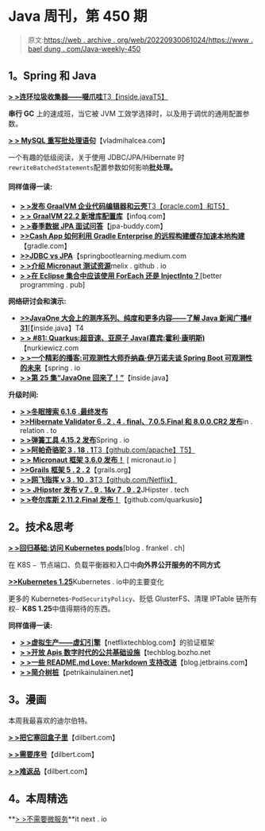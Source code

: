 # Java 周刊，第 450 期

> 原文:[https://web . archive . org/web/20220930061024/https://www . bael dung . com/Java-weekly-450](https://web.archive.org/web/20220930061024/https://www.baeldung.com/java-weekly-450)

## **1。Spring 和 Java**

[**> >连环垃圾收集器——啜爪哇**T3【inside.javaT5】](https://web.archive.org/web/20220812105641/https://inside.java/2022/08/08/sip063/)

**串行 GC** 上的速成班，当它被 JVM 工效学选择时，以及用于调优的通用配置参数。

[**> > MySQL 重写批处理语句**](https://web.archive.org/web/20220812105641/https://vladmihalcea.com/mysql-rewritebatchedstatements/)【vladmihalcea.com】

一个有趣的低级阅读，关于使用 JDBC/JPA/Hibernate 时`rewriteBatchedStatements`配置参数如何影响**批处理。**

#### **同样值得一读:**

*   [**> >发布 GraalVM 企业代码编辑器和云壳**T3【oracle.com】和T5】](https://web.archive.org/web/20220812105641/https://blogs.oracle.com/java/post/announcement-of-graalvm-enterprise-in-oracle-cloud-infrastructure-code-editor-and-cloud-shell)
*   [**> > GraalVM 22.2 新增库配置库**](https://web.archive.org/web/20220812105641/https://www.infoq.com/news/2022/08/graalvm-22-2/)【infoq.com】
*   [**> >春季数据 JPA 面试问答**](https://web.archive.org/web/20220812105641/https://www.jpa-buddy.com/blog/spring-data-jpa-interview-questions-and-answers/)【jpa-buddy.com】
*   [**>>Cash App 如何利用 Gradle Enterprise 的远程构建缓存加速本地构建**](https://web.archive.org/web/20220812105641/https://gradle.com/blog/how-cash-app-speeds-up-local-builds-with-gradle-enterprises-remote-build-cache/)【gradle.com】
*   [**>>JDBC vs JPA**](https://web.archive.org/web/20220812105641/https://springbootlearning.medium.com/jdbc-vs-jpa-623fe8258e8)【springbootlearning.medium.com
*   [**> >介绍 Micronaut 测试资源**](https://web.archive.org/web/20220812105641/https://melix.github.io/blog//2022/08/micronaut-test-resources.html)melix . github . io
*   [**> >在 Eclipse 集合中应该使用 ForEach 还是 InjectInto？**](https://web.archive.org/web/20220812105641/https://betterprogramming.pub/should-you-use-foreach-or-injectinto-in-eclipse-collections-5f7f791022e2)[better programming . pub]

**网络研讨会和演示:**

*   [**>>JavaOne 大会上的测序系列、纯度和更多内容——了解 Java 新闻广播# 31**](https://web.archive.org/web/20220812105641/https://inside.java/2022/08/11/insidejava-newscast-031/)[【inside.java】T4
*   [**> > #81: Quarkus:超音速、亚原子 Java(嘉宾:霍利·康明斯)**](https://web.archive.org/web/20220812105641/https://nurkiewicz.com/81)【nurkiewicz.com
*   [**> >一个精彩的播客:可观测性大师乔纳森·伊万诺夫谈 Spring Boot 可观测性的未来**](https://web.archive.org/web/20220812105641/https://spring.io/blog/2022/08/04/a-bootiful-podcast-observability-guru-jonatan-ivanov-on-the-future-of-observability-in-spring-boot)【spring . io
*   [**> >第 25 集“JavaOne 回来了！”**](https://web.archive.org/web/20220812105641/https://inside.java/2022/08/03/podcast-025/)【inside.java】

**升级时间:**

*   [**> >冬眠搜索 6.1.6 .最终发布**](https://web.archive.org/web/20220812105641/https://in.relation.to/2022/08/04/hibernate-search-6-1-6-Final/)
*   [**>>Hibernate Validator 6 . 2 . 4 . final、7.0.5.Final 和 8.0.0.CR2 发布**](https://web.archive.org/web/20220812105641/https://in.relation.to/2022/08/04/hibernate-validator-705-624-final-800-cr2-released/)in . relation . to
*   [**> >弹簧工具 4.15.2 发布**](https://web.archive.org/web/20220812105641/https://spring.io/blog/2022/08/04/spring-tools-4-15-2-released)Spring . io
*   [**> >阿帕奇骆驼 3 . 18 . 1**T3【github.com/apache】T5】](https://web.archive.org/web/20220812105641/https://github.com/apache/camel/releases/tag/camel-3.18.1)
*   [**> > Micronaut 框架 3.6.0 发布！**](https://web.archive.org/web/20220812105641/https://micronaut.io/2022/08/04/micronaut-framework-3-6-0-released/) [ micronaut.io ]
*   [**>>Grails 框架 5 . 2 . 2**](https://web.archive.org/web/20220812105641/https://docs.grails.org/5.2.2/guide/index.html)【grails.org】
*   [**> >网飞指挥 v 3 . 10 . 3**T3【github.com/Netflix】](https://web.archive.org/web/20220812105641/https://github.com/Netflix/conductor/releases/tag/v3.10.3)
*   [**> > JHipster 发布 v 7 . 9 . 1&v 7 . 9 . 2**](https://web.archive.org/web/20220812105641/https://www.jhipster.tech/2022/07/31/jhipster-release-7.9.2.html)JHipster . tech
*   [**> >夸尔库斯 2.11.2.Final 发布！**](https://web.archive.org/web/20220812105641/https://github.com/quarkusio/quarkus/releases/tag/2.11.2.Final)【github.com/quarkusio】

## **2。技术&思考**

[**> >回归基础:访问 Kubernetes pods**](https://web.archive.org/web/20220812105641/https://blog.frankel.ch/basics-access-kubernetes-pods/)[blog . frankel . ch]

在 K8S `– `节点端口、负载平衡器和入口中**向外界公开服务的不同方式**

[**>>Kubernetes 1.25**](https://web.archive.org/web/20220812105641/https://kubernetes.io/blog/2022/08/04/upcoming-changes-in-kubernetes-1-25/)Kubernetes . io中的主要变化

更多的 Kubernetes-`PodSecurityPolicy`、贬低 GlusterFS、清理 IPTable 链所有权`– `**K8S 1.25**中值得期待的东西。

**同样值得一读:**

*   [**> >虚拟生产——虚幻引擎**](https://web.archive.org/web/20220812105641/https://netflixtechblog.com/virtual-production-a-validation-framework-for-unreal-engine-aab780b2f8c8)【netflixtechblog.com】的验证框架
*   [**> >开放 Apis 数字时代的公共基础设施**](https://web.archive.org/web/20220812105641/https://techblog.bozho.net/open-apis-public-infrastructure-in-the-digital-age/)【techblog.bozho.net
*   [**> >一些 README.md Love: Markdown 支持改进**](https://web.archive.org/web/20220812105641/https://blog.jetbrains.com/idea/2022/08/markdown-support-improvements/)【blog.jetbrains.com】
*   [**> >简介树桩**](https://web.archive.org/web/20220812105641/https://www.petrikainulainen.net/programming/testing/introduction-to-stubs/)【petrikainulainen.net】

## **3。漫画**

本周我最喜欢的迪尔伯特。

[**> >把它塞回盒子里**](https://web.archive.org/web/20220812105641/https://dilbert.com/strip/2022-08-11)【dilbert.com】

[**> >需要序号**](https://web.archive.org/web/20220812105641/https://dilbert.com/strip/2022-08-10)【dilbert.com】

[**> >难返品**](https://web.archive.org/web/20220812105641/https://dilbert.com/strip/2022-08-08)【dilbert.com】

## **4。本周精选**

**[> >不需要微服务](https://web.archive.org/web/20220812105641/https://itnext.io/you-dont-need-microservices-2ad8508b9e27)**it next . io